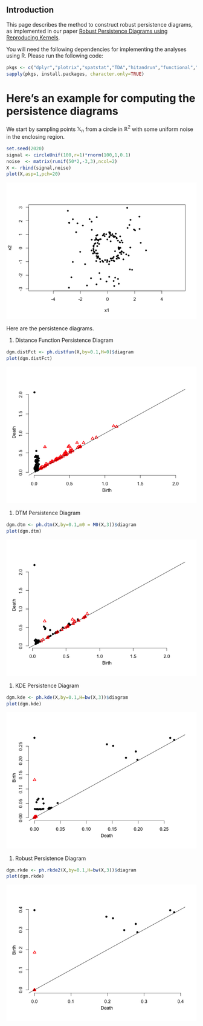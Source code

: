 Introduction
------------

This page describes the method to construct robust persistence diagrams, as implemented in our paper [Robust Persistence Diagrams using Reproducing Kernels](https://arxiv.org/abs/2006.10012). 

You will need the following dependencies for implementing the analyses using R. Please run the following code:

``` r
pkgs <- c("dplyr","plotrix","spatstat","TDA","hitandrun","functional","Rfast","plotly","viridis","plot3D")
sapply(pkgs, install.packages, character.only=TRUE)
```

Here’s an example for computing the persistence diagrams
=============================

We start by sampling points $\mathbb{X}_n$ from a circle in $\mathbb{R}^2$ with some uniform noise in the enclosing region. 

``` r
set.seed(2020)
signal <- circleUnif(100,r=1)*rnorm(100,1,0.1)
noise  <- matrix(runif(50*2,-3,3),ncol=2)
X <- rbind(signal,noise)
plot(X,asp=1,pch=20)
```

![](README_files/figure-markdown_github/unnamed-chunk-8-1.png)

Here are the persistence diagrams.

1.  Distance Function Persistence Diagram

``` r
dgm.distFct <- ph.distfun(X,by=0.1,H=0)$diagram
plot(dgm.distFct)
```

![](README_files/figure-markdown_github/unnamed-chunk-9-1.png)

1.  DTM Persistence Diagram

``` r
dgm.dtm <- ph.dtm(X,by=0.1,m0 = M0(X,3))$diagram
plot(dgm.dtm)
```

![](README_files/figure-markdown_github/unnamed-chunk-10-1.png)

1.  KDE Persistence Diagram

``` r
dgm.kde <- ph.kde(X,by=0.1,H=bw(X,3))$diagram
plot(dgm.kde)
```

![](README_files/figure-markdown_github/unnamed-chunk-11-1.png)

1.  Robust Persistence Diagram

``` r
dgm.rkde <- ph.rkde2(X,by=0.1,H=bw(X,3))$diagram
plot(dgm.rkde)
```

![](README_files/figure-markdown_github/unnamed-chunk-12-1.png)
